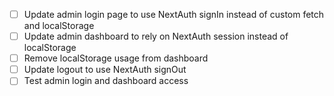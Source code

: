 - [ ] Update admin login page to use NextAuth signIn instead of custom fetch and localStorage
- [ ] Update admin dashboard to rely on NextAuth session instead of localStorage
- [ ] Remove localStorage usage from dashboard
- [ ] Update logout to use NextAuth signOut
- [ ] Test admin login and dashboard access
